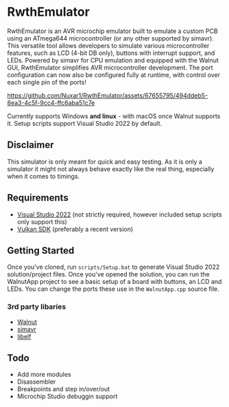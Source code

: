 # RwthEmulator

RwthEmulator is an AVR microchip emulator built to emulate a custom PCB using an ATmega644 microcontroller (or any other supported by simavr). This versatile tool allows developers to simulate various microcontroller features, such as LCD (4-bit DB only), buttons with interrupt support, and LEDs. Powered by simavr for CPU emulation and equipped with the Walnut GUI, RwthEmulator simplifies AVR microcontroller development. The port configuration can now also be configured fully at runtime, with control over each single pin of the ports!


https://github.com/Nuxar1/RwthEmulator/assets/67655795/494ddeb5-8ea3-4c5f-9cc4-ffc6aba51c7e


Currently supports Windows **and linux** - with macOS once Walnut supports it. Setup scripts support Visual Studio 2022 by default.

## Disclaimer
This simulator is only meant for quick and easy testing.
As it is only a simulator it might not always behave exactly like the real thing,
especially when it comes to timings.

## Requirements
- [Visual Studio 2022](https://visualstudio.com) (not strictly required, however included setup scripts only support this)
- [Vulkan SDK](https://vulkan.lunarg.com/sdk/home#windows) (preferably a recent version)

## Getting Started
Once you've cloned, run `scripts/Setup.bat` to generate Visual Studio 2022 solution/project files. Once you've opened the solution, you can run the WalnutApp project to see a basic setup of a board with buttons, an LCD and LEDs. You can change the ports these use in the `WalnutApp.cpp` source file.

### 3rd party libaries
- [Walnut](https://github.com/StudioCherno/Walnut/tree/master)
- [simavr](https://github.com/buserror/simavr)
- [libelf](https://github.com/WolfgangSt/libelf)

## Todo

- Add more modules
- Disassembler
- Breakpoints and step in/over/out
- Microchip Studio debuggin support
